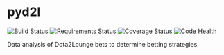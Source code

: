 pyd2l
===
[![Build Status](https://travis-ci.org/garth5689/pyd2l.png?branch=master)](https://travis-ci.org/garth5689/pyd2l) [![Requirements Status](https://requires.io/github/garth5689/pyd2l/requirements.png?branch=master)](https://requires.io/github/garth5689/pyd2l/requirements/?branch=master) [![Coverage Status](https://coveralls.io/repos/garth5689/pyd2l/badge.png)](https://coveralls.io/r/garth5689/pyd2l) [![Code Health](landscape.io/github/garth5689/pyd2l/master/landscape.png)](landscape.io/github/garth5689/pyd2l/master)

Data analysis of Dota2Lounge bets to determine betting strategies.
